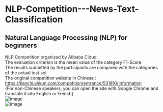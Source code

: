 # NLP-Competition---News-Text-Classification  
## Natural Language Processing (NLP) for beginners  
NLP Competition organized by Alibaba Cloud  
The evaluation criterion is the mean value of the category F1-Score  
The results submitted by the participants are compared with the categories of the actual test set    
The original competition website in Chinese : https://tianchi.aliyun.com/competition/entrance/531810/information  
{For non-Chinese speakers, you can open the site with Google Chrome and translate it into English or French}  
![image](https://user-images.githubusercontent.com/108339903/178160228-b04572e1-364d-41e4-b036-24e263b95648.png)  
![image](https://user-images.githubusercontent.com/108339903/178160302-0d50cf8e-a52c-41b3-8c56-eb65b94786f8.png)  

